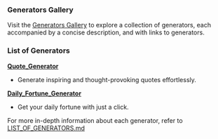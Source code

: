 ### Generators Gallery


Visit the [Generators Gallery](https://lifeadventurer.github.io/generators) to explore a collection of generators, each accompanied by a concise description, and with links to generators.

### List of Generators

**[Quote_Generator](https://lifeadventurer.github.io/generators/quote_generator)**
  - Generate inspiring and thought-provoking quotes effortlessly. 

**[Daily_Fortune_Generator](https://lifeadventurer.github.io/generators/fortune_generator)**
- Get your daily fortune with just a click.

For more in-depth information about each generator, refer to [LIST_OF_GENERATORS.md](./LIST_OF_GENERATORS.md)